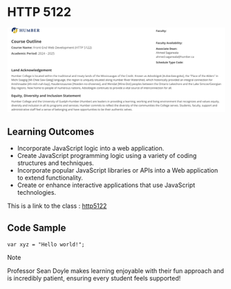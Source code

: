 # HTTP 5122

![course outline](http5122outline.png)

## Learning Outcomes
- Incorporate JavaScript logic into a web application.
- Create JavaScript programming logic using a variety of coding structures and techniques.
- Incorporate popular JavaScript libraries or APIs into a Web application to extend functionality.
- Create or enhance interactive applications that use JavaScript technologies.

This is a link to the class : [http5122](https://humber.ca/transferoptions/course-outlines/outline.html?code=HTTP%205122&view=1&year=2024)

## Code Sample

```
var xyz = "Hello world!";
```

>[!Note]
> Professor Sean Doyle makes learning enjoyable with their fun approach and is incredibly patient, ensuring every student feels supported!
